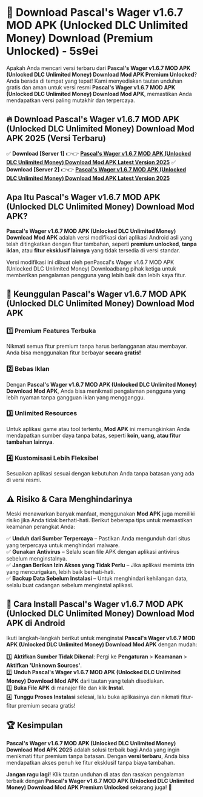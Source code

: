 # 🎯 Download Pascal's Wager v1.6.7 MOD APK (Unlocked DLC Unlimited Money) Download (Premium Unlocked) -  5s9ei

Apakah Anda mencari versi terbaru dari **Pascal's Wager v1.6.7 MOD APK (Unlocked DLC Unlimited Money) Download Mod APK Premium Unlocked**? Anda berada di tempat yang tepat! Kami menyediakan tautan unduhan gratis dan aman untuk versi resmi **Pascal's Wager v1.6.7 MOD APK (Unlocked DLC Unlimited Money) Download Mod APK**, memastikan Anda mendapatkan versi paling mutakhir dan terpercaya.

## 🔥 Download Pascal's Wager v1.6.7 MOD APK (Unlocked DLC Unlimited Money) Download Mod APK 2025 (Versi Terbaru)

✅ **Download [Server 1]** 👉👉 [**Pascal's Wager v1.6.7 MOD APK (Unlocked DLC Unlimited Money) Download Mod APK Latest Version 2025**](https://momento.my/?title=Pascal's_Wager_v1.6.7_MOD_APK_(Unlocked_DLC_Unlimited_Money)_Download)  
✅ **Download [Server 2]** 👉👉 [**Pascal's Wager v1.6.7 MOD APK (Unlocked DLC Unlimited Money) Download Mod APK Latest Version 2025**](https://momento.my/?title=Pascal's_Wager_v1.6.7_MOD_APK_(Unlocked_DLC_Unlimited_Money)_Download)  

## Apa Itu Pascal's Wager v1.6.7 MOD APK (Unlocked DLC Unlimited Money) Download Mod APK?

**Pascal's Wager v1.6.7 MOD APK (Unlocked DLC Unlimited Money) Download Mod APK** adalah versi modifikasi dari aplikasi Android asli yang telah ditingkatkan dengan fitur tambahan, seperti **premium unlocked**, **tanpa iklan**, atau **fitur eksklusif lainnya** yang tidak tersedia di versi standar.

Versi modifikasi ini dibuat oleh penPascal's Wager v1.6.7 MOD APK (Unlocked DLC Unlimited Money) Downloadbang pihak ketiga untuk memberikan pengalaman pengguna yang lebih baik dan lebih kaya fitur.

## 🎯 Keunggulan Pascal's Wager v1.6.7 MOD APK (Unlocked DLC Unlimited Money) Download Mod APK

### 1️⃣ Premium Features Terbuka
Nikmati semua fitur premium tanpa harus berlangganan atau membayar. Anda bisa menggunakan fitur berbayar **secara gratis!**

### 2️⃣ Bebas Iklan
Dengan **Pascal's Wager v1.6.7 MOD APK (Unlocked DLC Unlimited Money) Download Mod APK**, Anda bisa menikmati pengalaman pengguna yang lebih nyaman tanpa gangguan iklan yang mengganggu.

### 3️⃣ Unlimited Resources
Untuk aplikasi game atau tool tertentu, **Mod APK** ini memungkinkan Anda mendapatkan sumber daya tanpa batas, seperti **koin, uang, atau fitur tambahan lainnya**.

### 4️⃣ Kustomisasi Lebih Fleksibel
Sesuaikan aplikasi sesuai dengan kebutuhan Anda tanpa batasan yang ada di versi resmi.

## ⚠️ Risiko & Cara Menghindarinya

Meski menawarkan banyak manfaat, menggunakan **Mod APK** juga memiliki risiko jika Anda tidak berhati-hati. Berikut beberapa tips untuk memastikan keamanan perangkat Anda:

✅ **Unduh dari Sumber Terpercaya** – Pastikan Anda mengunduh dari situs yang terpercaya untuk menghindari malware.  
✅ **Gunakan Antivirus** – Selalu scan file APK dengan aplikasi antivirus sebelum menginstalnya.  
✅ **Jangan Berikan Izin Akses yang Tidak Perlu** – Jika aplikasi meminta izin yang mencurigakan, lebih baik berhati-hati.  
✅ **Backup Data Sebelum Instalasi** – Untuk menghindari kehilangan data, selalu buat cadangan sebelum menginstal aplikasi.

## 📌 Cara Install Pascal's Wager v1.6.7 MOD APK (Unlocked DLC Unlimited Money) Download Mod APK di Android

Ikuti langkah-langkah berikut untuk menginstal **Pascal's Wager v1.6.7 MOD APK (Unlocked DLC Unlimited Money) Download Mod APK** dengan mudah:

1️⃣ **Aktifkan Sumber Tidak Dikenal**: Pergi ke **Pengaturan** > **Keamanan** > **Aktifkan 'Unknown Sources'**.  
2️⃣ **Unduh Pascal's Wager v1.6.7 MOD APK (Unlocked DLC Unlimited Money) Download Mod APK** dari tautan yang telah disediakan.  
3️⃣ **Buka File APK** di manajer file dan klik **Instal**.  
4️⃣ **Tunggu Proses Instalasi** selesai, lalu buka aplikasinya dan nikmati fitur-fitur premium secara gratis!

## 🏆 Kesimpulan

**Pascal's Wager v1.6.7 MOD APK (Unlocked DLC Unlimited Money) Download Mod APK 2025** adalah solusi terbaik bagi Anda yang ingin menikmati fitur premium tanpa batasan. Dengan **versi terbaru**, Anda bisa mendapatkan akses penuh ke fitur eksklusif tanpa biaya tambahan.

**Jangan ragu lagi!** Klik tautan unduhan di atas dan rasakan pengalaman terbaik dengan **Pascal's Wager v1.6.7 MOD APK (Unlocked DLC Unlimited Money) Download Mod APK Premium Unlocked** sekarang juga! 🚀
